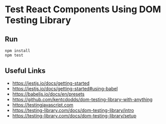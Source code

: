 <!-- @format -->

# Test React Components Using DOM Testing Library

## Run

```
npm install
npm test
```

## Useful Links

-  https://jestjs.io/docs/getting-started
-  https://jestjs.io/docs/getting-started#using-babel
-  https://babeljs.io/docs/en/presets
-  https://github.com/kentcdodds/dom-testing-library-with-anything
-  https://testingjavascript.com
-  https://testing-library.com/docs/dom-testing-library/intro
-  https://testing-library.com/docs/dom-testing-library/setup
